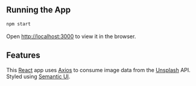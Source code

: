 ## Running the App

`npm start`<br><br>
Open [http://localhost:3000](http://localhost:3000) to view it in the browser.

## Features 
This [React](https://reactjs.org/docs/getting-started.html) app uses [Axios](https://github.com/axios/axios) to consume image data from the [Unsplash](https://unsplash.com/documentation) API. Styled using [Semantic UI](https://semantic-ui.com/introduction/getting-started.html).
